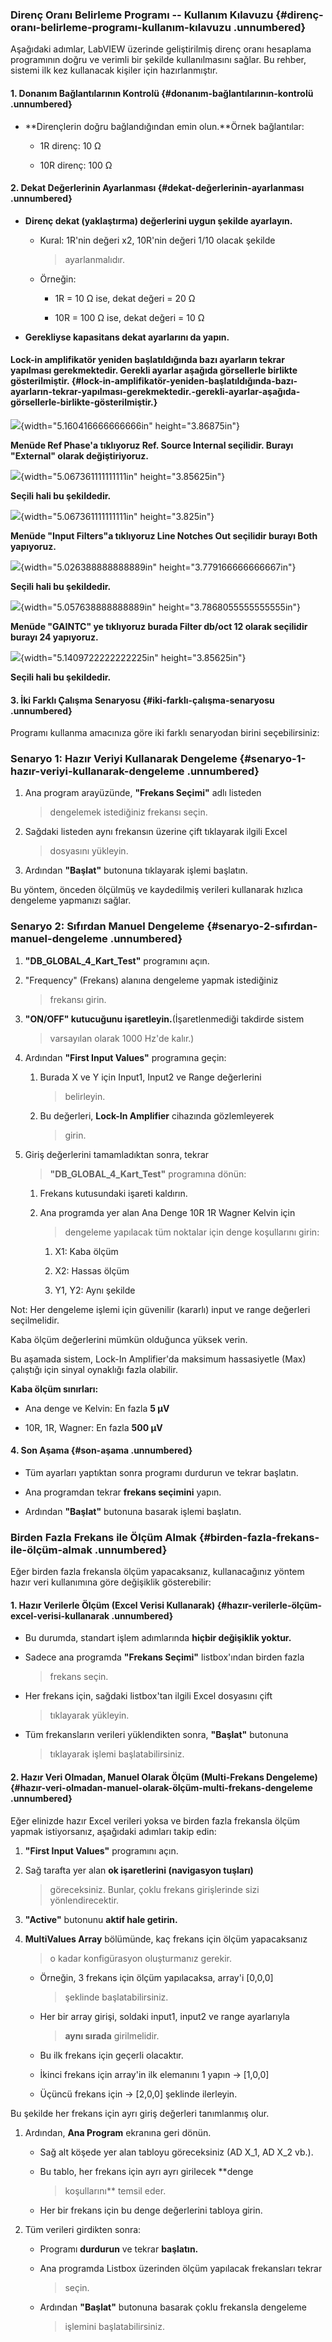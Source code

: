 ### Direnç Oranı Belirleme Programı -- Kullanım Kılavuzu {#direnç-oranı-belirleme-programı-kullanım-kılavuzu .unnumbered}

Aşağıdaki adımlar, LabVIEW üzerinde geliştirilmiş direnç oranı hesaplama
programının doğru ve verimli bir şekilde kullanılmasını sağlar. Bu
rehber, sistemi ilk kez kullanacak kişiler için hazırlanmıştır.

#### 1. Donanım Bağlantılarının Kontrolü {#donanım-bağlantılarının-kontrolü .unnumbered}

- **Dirençlerin doğru bağlandığından emin olun.**Örnek bağlantılar:

  - 1R direnç: 10 Ω

  - 10R direnç: 100 Ω

#### 2. Dekat Değerlerinin Ayarlanması {#dekat-değerlerinin-ayarlanması .unnumbered}

- **Direnç dekat (yaklaştırma) değerlerini uygun şekilde ayarlayın.**

  - Kural: 1R\'nin değeri x2, 10R\'nin değeri 1/10 olacak şekilde
    > ayarlanmalıdır.

  - Örneğin:

    - 1R = 10 Ω ise, dekat değeri = 20 Ω

    - 10R = 100 Ω ise, dekat değeri = 10 Ω

- **Gerekliyse kapasitans dekat ayarlarını da yapın.**

#### Lock-in amplifikatör yeniden başlatıldığında bazı ayarların tekrar yapılması gerekmektedir. Gerekli ayarlar aşağıda görsellerle birlikte gösterilmiştir. {#lock-in-amplifikatör-yeniden-başlatıldığında-bazı-ayarların-tekrar-yapılması-gerekmektedir.-gerekli-ayarlar-aşağıda-görsellerle-birlikte-gösterilmiştir.}

![](media/image1.png){width="5.160416666666666in" height="3.86875in"}

**Menüde Ref Phase'a tıklıyoruz Ref. Source Internal seçilidir. Burayı
"External" olarak değiştiriyoruz.**

![](media/image2.png){width="5.067361111111111in" height="3.85625in"}

**Seçili hali bu şekildedir.**

![](media/image3.png){width="5.067361111111111in" height="3.825in"}

**Menüde "Input Filters"a tıklıyoruz Line Notches Out seçilidir burayı
Both yapıyoruz.**

![](media/image4.png){width="5.026388888888889in"
height="3.779166666666667in"}

**Seçili hali bu şekildedir.**

![](media/image5.png){width="5.057638888888889in"
height="3.7868055555555555in"}

**Menüde "GAINTC" ye tıklıyoruz burada Filter db/oct 12 olarak seçilidir
burayı 24 yapıyoruz.**

![](media/image6.png){width="5.1409722222222225in" height="3.85625in"}

**Seçili hali bu şekildedir.**

#### 3. İki Farklı Çalışma Senaryosu {#iki-farklı-çalışma-senaryosu .unnumbered}

Programı kullanma amacınıza göre iki farklı senaryodan birini
seçebilirsiniz:

### **Senaryo 1: Hazır Veriyi Kullanarak Dengeleme** {#senaryo-1-hazır-veriyi-kullanarak-dengeleme .unnumbered}

1.  Ana program arayüzünde, **\"Frekans Seçimi\"** adlı listeden
    > dengelemek istediğiniz frekansı seçin.

2.  Sağdaki listeden aynı frekansın üzerine çift tıklayarak ilgili Excel
    > dosyasını yükleyin.

3.  Ardından **"Başlat"** butonuna tıklayarak işlemi başlatın.

Bu yöntem, önceden ölçülmüş ve kaydedilmiş verileri kullanarak hızlıca
dengeleme yapmanızı sağlar.

### **Senaryo 2: Sıfırdan Manuel Dengeleme** {#senaryo-2-sıfırdan-manuel-dengeleme .unnumbered}

1.  **\"DB_GLOBAL_4_Kart_Test\"** programını açın.

2.  \"Frequency\" (Frekans) alanına dengeleme yapmak istediğiniz
    > frekansı girin.

3.  **"ON/OFF" kutucuğunu işaretleyin.**(İşaretlenmediği takdirde sistem
    > varsayılan olarak 1000 Hz\'de kalır.)

4.  Ardından **\"First Input Values\"** programına geçin:

    1.  Burada X ve Y için Input1, Input2 ve Range değerlerini
        > belirleyin.

    2.  Bu değerleri, **Lock-In Amplifier** cihazında gözlemleyerek
        > girin.

5.  Giriş değerlerini tamamladıktan sonra, tekrar
    > **\"DB_GLOBAL_4_Kart_Test\"** programına dönün:

    1.  Frekans kutusundaki işareti kaldırın.

    2.  Ana programda yer alan Ana Denge 10R 1R Wagner Kelvin için
        > dengeleme yapılacak tüm noktalar için denge koşullarını girin:

        1.  X1: Kaba ölçüm

        2.  X2: Hassas ölçüm

        3.  Y1, Y2: Aynı şekilde

Not: Her dengeleme işlemi için güvenilir (kararlı) input ve range
değerleri seçilmelidir.

Kaba ölçüm değerlerini mümkün olduğunca yüksek verin.

Bu aşamada sistem, Lock-In Amplifier'da maksimum hassasiyetle (Max)
çalıştığı için sinyal oynaklığı fazla olabilir.

**Kaba ölçüm sınırları:**

- Ana denge ve Kelvin: En fazla **5 µV**

- 10R, 1R, Wagner: En fazla **500 µV**

#### 4. Son Aşama {#son-aşama .unnumbered}

- Tüm ayarları yaptıktan sonra programı durdurun ve tekrar başlatın.

- Ana programdan tekrar **frekans seçimini** yapın.

- Ardından **"Başlat"** butonuna basarak işlemi başlatın.

### Birden Fazla Frekans ile Ölçüm Almak {#birden-fazla-frekans-ile-ölçüm-almak .unnumbered}

Eğer birden fazla frekansla ölçüm yapacaksanız, kullanacağınız yöntem
hazır veri kullanımına göre değişiklik gösterebilir:

#### **1. Hazır Verilerle Ölçüm (Excel Verisi Kullanarak)** {#hazır-verilerle-ölçüm-excel-verisi-kullanarak .unnumbered}

- Bu durumda, standart işlem adımlarında **hiçbir değişiklik yoktur.**

- Sadece ana programda **"Frekans Seçimi"** listbox'ından birden fazla
  > frekans seçin.

- Her frekans için, sağdaki listbox'tan ilgili Excel dosyasını çift
  > tıklayarak yükleyin.

- Tüm frekansların verileri yüklendikten sonra, **"Başlat"** butonuna
  > tıklayarak işlemi başlatabilirsiniz.

#### **2. Hazır Veri Olmadan, Manuel Olarak Ölçüm (Multi-Frekans Dengeleme)** {#hazır-veri-olmadan-manuel-olarak-ölçüm-multi-frekans-dengeleme .unnumbered}

Eğer elinizde hazır Excel verileri yoksa ve birden fazla frekansla ölçüm
yapmak istiyorsanız, aşağıdaki adımları takip edin:

1.  **\"First Input Values\"** programını açın.

2.  Sağ tarafta yer alan **ok işaretlerini (navigasyon tuşları)**
    > göreceksiniz. Bunlar, çoklu frekans girişlerinde sizi
    > yönlendirecektir.

3.  **\"Active\"** butonunu **aktif hale getirin.**

4.  **MultiValues Array** bölümünde, kaç frekans için ölçüm yapacaksanız
    > o kadar konfigürasyon oluşturmanız gerekir.

    - Örneğin, 3 frekans için ölçüm yapılacaksa, array'i \[0,0,0\]
      > şeklinde başlatabilirsiniz.

    - Her bir array girişi, soldaki input1, input2 ve range ayarlarıyla
      > **aynı sırada** girilmelidir.

    - Bu ilk frekans için geçerli olacaktır.

    - İkinci frekans için array'in ilk elemanını 1 yapın → \[1,0,0\]

    - Üçüncü frekans için → \[2,0,0\] şeklinde ilerleyin.

Bu şekilde her frekans için ayrı giriş değerleri tanımlanmış olur.

1.  Ardından, **Ana Program** ekranına geri dönün.

    - Sağ alt köşede yer alan tabloyu göreceksiniz (AD X_1, AD X_2 vb.).

    - Bu tablo, her frekans için ayrı ayrı girilecek **denge
      > koşullarını** temsil eder.

    - Her bir frekans için bu denge değerlerini tabloya girin.

2.  Tüm verileri girdikten sonra:

    - Programı **durdurun** ve tekrar **başlatın.**

    - Ana programda Listbox üzerinden ölçüm yapılacak frekansları tekrar
      > seçin.

    - Ardından **"Başlat"** butonuna basarak çoklu frekansla dengeleme
      > işlemini başlatabilirsiniz.
